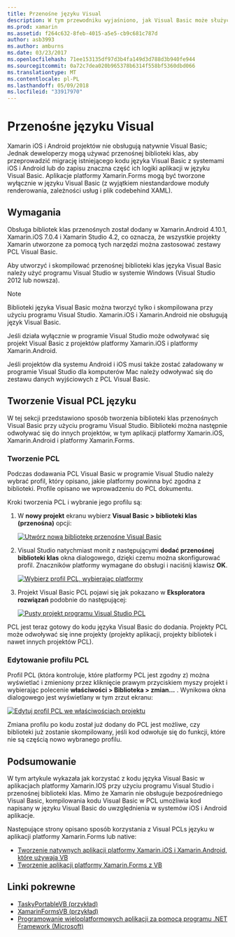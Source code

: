 ```yaml
---
title: Przenośne języku Visual
description: W tym przewodniku wyjaśniono, jak Visual Basic może służyć do zapisu projektów przenośnej biblioteki klasy (PCL), które mogą być używane w rozwiązaniach przeznaczonych dla platformy Xamarin.iOS i platformy Xamarin.Android.
ms.prod: xamarin
ms.assetid: f264c632-8feb-4015-a5e5-cb9c681c787d
author: asb3993
ms.author: amburns
ms.date: 03/23/2017
ms.openlocfilehash: 71ee153135df97d3b4fa149d3d788d3b940fe944
ms.sourcegitcommit: 0a72c7dea020b965378b6314f558bf5360dbd066
ms.translationtype: MT
ms.contentlocale: pl-PL
ms.lasthandoff: 05/09/2018
ms.locfileid: "33917970"
---
```

# <a name="portable-visual-basicnet"></a>Przenośne języku Visual

Xamarin iOS i Android projektów nie obsługują natywnie Visual Basic; Jednak deweloperzy mogą używać przenośnej biblioteki klas, aby przeprowadzić migrację istniejącego kodu języka Visual Basic z systemami iOS i Android lub do zapisu znaczna część ich logiki aplikacji w języku Visual Basic. Aplikacje platformy Xamarin.Forms mogą być tworzone wyłącznie w języku Visual Basic (z wyjątkiem niestandardowe moduły renderowania, zależności usług i plik codebehind XAML).

## <a name="requirements"></a>Wymagania

Obsługa bibliotek klas przenośnych został dodany w Xamarin.Android 4.10.1, Xamarin.iOS 7.0.4 i Xamarin Studio 4.2, co oznacza, że wszystkie projekty Xamarin utworzone za pomocą tych narzędzi można zastosować zestawy PCL Visual Basic.

Aby utworzyć i skompilować przenośnej biblioteki klas języka Visual Basic należy użyć programu Visual Studio w systemie Windows (Visual Studio 2012 lub nowsza).

> [!NOTE]
> Biblioteki języka Visual Basic można tworzyć tylko i skompilowana przy użyciu programu Visual Studio. Xamarin.iOS i Xamarin.Android nie obsługują język Visual Basic.
>
> Jeśli działa wyłącznie w programie Visual Studio może odwoływać się projekt Visual Basic z projektów platformy Xamarin.iOS i platformy Xamarin.Android.
>
> Jeśli projektów dla systemu Android i iOS musi także zostać załadowany w programie Visual Studio dla komputerów Mac należy odwoływać się do zestawu danych wyjściowych z PCL Visual Basic.


## <a name="creating-a-visual-basicnet-pcl"></a>Tworzenie Visual PCL języku

W tej sekcji przedstawiono sposób tworzenia biblioteki klas przenośnych Visual Basic przy użyciu programu Visual Studio.
Biblioteki można następnie odwoływać się do innych projektów, w tym aplikacji platformy Xamarin.iOS, Xamarin.Android i platformy Xamarin.Forms.

### <a name="creating-a-pcl"></a>Tworzenie PCL

Podczas dodawania PCL Visual Basic w programie Visual Studio należy wybrać profil, który opisano, jakie platformy powinna być zgodna z biblioteki. Profile opisano we wprowadzeniu do PCL dokumentu.

Kroki tworzenia PCL i wybranie jego profilu są:

1.  W **nowy projekt** ekranu wybierz **Visual Basic > biblioteki klas (przenośna)** opcji:

    [![](images/image1-sml.png "Utwórz nową bibliotekę przenośne Visual Basic")](images/image1.png#lightbox)

1.  Visual Studio natychmiast monit z następującymi **dodać przenośnej biblioteki klas** okna dialogowego, dzięki czemu można skonfigurować profil. Znaczników platformy wymagane do obsługi i naciśnij klawisz **OK**.

    [![](images/image2-sml.png "Wybierz profil PCL, wybierając platformy")](images/image2.png#lightbox)

1.  Projekt Visual Basic PCL pojawi się jak pokazano w **Eksploratora rozwiązań** podobnie do następującej:

    [![](images/image3-sml.png "Pusty projekt programu Visual Studio PCL")](images/image3.png#lightbox)


PCL jest teraz gotowy do kodu języka Visual Basic do dodania. Projekty PCL może odwoływać się inne projekty (projekty aplikacji, projekty bibliotek i nawet innych projektów PCL).

### <a name="editing-the-pcl-profile"></a>Edytowanie profilu PCL

Profil PCL (która kontroluje, które platformy PCL jest zgodny z) można wyświetlać i zmieniony przez kliknięcie prawym przyciskiem myszy projekt i wybierając polecenie **właściwości > Biblioteka > zmian...** . Wynikowa okna dialogowego jest wyświetlany w tym zrzut ekranu:

 [![](images/image4-sml.png "Edytuj profil PCL we właściwościach projektu")](images/image4.png#lightbox)

Zmiana profilu po kodu został już dodany do PCL jest możliwe, czy biblioteki już zostanie skompilowany, jeśli kod odwołuje się do funkcji, które nie są częścią nowo wybranego profilu.


## <a name="summary"></a>Podsumowanie

W tym artykule wykazała jak korzystać z kodu języka Visual Basic w aplikacjach platformy Xamarin.IOS przy użyciu programu Visual Studio i przenośnej biblioteki klas. Mimo że Xamarin nie obsługuje bezpośredniego Visual Basic, kompilowania kodu Visual Basic w PCL umożliwia kod napisany w języku Visual Basic do uwzględnienia w systemów iOS i Android aplikacje.

Następujące strony opisano sposób korzystania z Visual PCLs języku w aplikacji platformy Xamarin.Forms lub native:

- [Tworzenie natywnych aplikacji platformy Xamarin.iOS i Xamarin.Android, które używają VB](native-apps.md)
- [Tworzenie aplikacji platformy Xamarin.Forms z VB](xamarin-forms.md)


## <a name="related-links"></a>Linki pokrewne

- [TaskyPortableVB (przykład)](https://github.com/xamarin/mobile-samples/tree/master/VisualBasic/TaskyPortableVB)
- [XamarinFormsVB (przykład)](https://github.com/xamarin/mobile-samples/tree/master/VisualBasic/XamarinFormsVB)
- [Programowanie wieloplatformowych aplikacji za pomocą programu .NET Framework (Microsoft)](http://msdn.microsoft.com/library/gg597391(v=vs.110).aspx)

